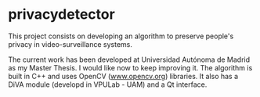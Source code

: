 # privacydetector

This project consists on developing an algorithm to preserve people's privacy in video-surveillance systems.

The current work has been developed at Universidad Autónoma de Madrid as my Master Thesis. I would like now to keep improving it.
The algorithm is built in C++ and uses OpenCV (www.opencv.org) libraries. It also has a DiVA module (developd in VPULab - UAM)
and a Qt interface. 
